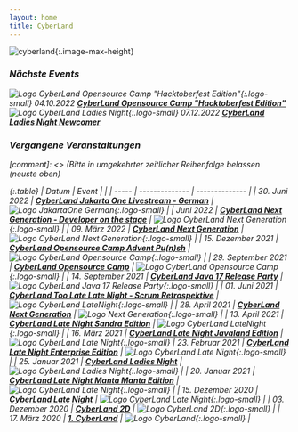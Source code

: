 ```yaml
---
layout: home
title: CyberLand
---
```


![cyberland](/assets/logo/cyberland_light_bg.png){:.image-max-height}


### <i class="fas fa-calendar" /> Nächste Events
![Logo CyberLand Opensource Camp "Hacktoberfest Edition"](/assets/logo/hacktoberfest.png){:.logo-small} 04.10.2022 __[CyberLand Opensource Camp "Hacktoberfest Edition"](/2022-10-open-source-camp/)__ <br>	
![Logo CyberLand Ladies Night](/assets/logo/cyberland-Ladies-Night.jpg){:.logo-small} 07.12.2022 __[CyberLand Ladies Night Newcomer](2022-12-ladies-night-newcomer/)__



### <i class="fas fa-calendar-check" /> Vergangene Veranstaltungen

[comment]: <> (Bitte in umgekehrter zeitlicher Reihenfolge belassen (neuste oben)

{:.table}
| Datum | Event          |                |
| ----- | -------------- | -------------- |
| 30. Juni 2022 | __[CyberLand Jakarta One Livestream - German](/2022-06-jakarta-one-german/)__ | ![Logo JakartaOne German](/assets/logo/jakartaone.jpg){:.logo-small}  |
| Juni 2022 | __[CyberLand Next Generation - Developer on the stage](/2022-06-next-generation/)__ | ![Logo CyberLand Next Generation](/assets/logo/nextGen.jpg){:.logo-small} |
| 09. März 2022 | __[CyberLand Next Generation](/2022-03-next-generation/)__ | ![Logo CyberLand Next Generation](/assets/logo/nextGen.jpg){:.logo-small} |
| 15. Dezember 2021 | __[CyberLand Opensource Camp Advent Pu(n)sh](/2021-12-open-source-camp/)__ |  ![Logo CyberLand Opensource Camp](/assets/logo/camp-logo.png){:.logo-small} |
| 29. September 2021 | __[CyberLand Opensource Camp](/2021-09-open-source-camp/)__ |  ![Logo CyberLand Opensource Camp](/assets/logo/camp-logo.png){:.logo-small} |
| 14. September 2021 | __[CyberLand Java 17 Release Party](/2021-09-java-17-release-party/)__ |  ![Logo CyberLand Java 17 Release Party](/assets/logo/java-17-release-party.png){:.logo-small} |
| 01. Juni 2021 | __[CyberLand Too Late Late Night - Scrum Retrospektive](/2021-05-too-late-late-night/)__ |  ![Logo CyberLand LateNight](/assets/logo/cyberland-late-night-logo.png){:.logo-small} |
| 28. April 2021 | __[CyberLand Next Generation](/2021-04-next-generation/)__ | ![Logo Next Generation](/assets/logo/nextGen.jpg){:.logo-small} |
| 13. April 2021 | __[CyberLand Late Night Sandra Edition](/2021-04-late-night-sandra-edition/)__ | ![Logo CyberLand LateNight](/assets/logo/cyberland-late-night-logo.png){:.logo-small} |
| 16. März 2021 | __[CyberLand Late Night Javaland Edition](/2021-03-late-night-javaland-edition/)__ | ![Logo CyberLand Late Night](/assets/logo/cyberland-late-night-logo.png){:.logo-small}
| 23. Februar 2021 | __[CyberLand Late Night Enterprise Edition](/2021-02-late-night-enterprise-edition)__ | ![Logo CyberLand Late Night](/assets/logo/cyberland-late-night-logo.png){:.logo-small} |
| 25. Januar 2021 | __[CyberLand Ladies Night](2021-01-ladies-night/)__ | ![Logo CyberLand Ladies Night](/assets/logo/cyberland-Ladies-Night.jpg){:.logo-small} |
| 20. Januar 2021 | __[CyberLand Late Night Manta Manta Edition](/2021-01-late-night-manta-edition)__ | ![Logo CyberLand Late Night](/assets/logo/cyberland-late-night-logo.png){:.logo-small} |
| 15. Dezember 2020 | __[CyberLand Late Night](/2020-12-late-night)__ | ![Logo CyberLand Late Night](/assets/logo/cyberland-late-night-logo.png){:.logo-small} |
| 03. Dezember 2020 | __[CyberLand 2D](/2020-12-2D)__ | ![Logo CyberLand 2D](/assets/logo/2D_schrift.png){:.logo-small} |
| 17. März 2020 | __[1. CyberLand](/2020-03)__ | ![Logo CyberLand](/assets/logo/logo-header.png){:.logo-small} |

